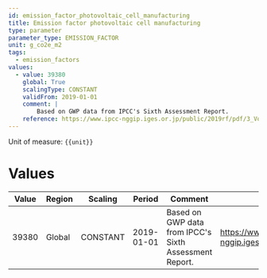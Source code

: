 ```yaml
---
id: emission_factor_photovoltaic_cell_manufacturing
title: Emission factor photovoltaic cell manufacturing
type: parameter
parameter_type: EMISSION_FACTOR
unit: g_co2e_m2
tags:
  - emission_factors
values:
  - value: 39380
    global: True
    scalingType: CONSTANT
    validFrom: 2019-01-01
    comment: |
        Based on GWP data from IPCC's Sixth Assessment Report.
    reference: https://www.ipcc-nggip.iges.or.jp/public/2019rf/pdf/3_Volume3/19R_V3_Ch06_Electronics.pdf
---
```



Unit of measure: `{{unit}}`


# Values


| Value | Region | Scaling | Period | Comment | Reference |
|-------|--------|---------|--------|---------|-----------|
| 39380 | Global | CONSTANT | 2019-01-01 | Based on GWP data from IPCC's Sixth Assessment Report. | https://www.ipcc-nggip.iges.or.jp/public/2019rf/pdf/3_Volume3/19R_V3_Ch06_Electronics.pdf |


